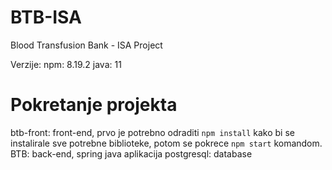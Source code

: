 # BTB-ISA
Blood Transfusion Bank - ISA Project

Verzije:
  npm: 8.19.2
  java: 11
 
 
# Pokretanje projekta

btb-front: front-end, prvo je potrebno odraditi `npm install` kako bi se instalirale sve potrebne biblioteke, potom se pokrece `npm start` komandom.
BTB: back-end, spring java aplikacija
postgresql: database
